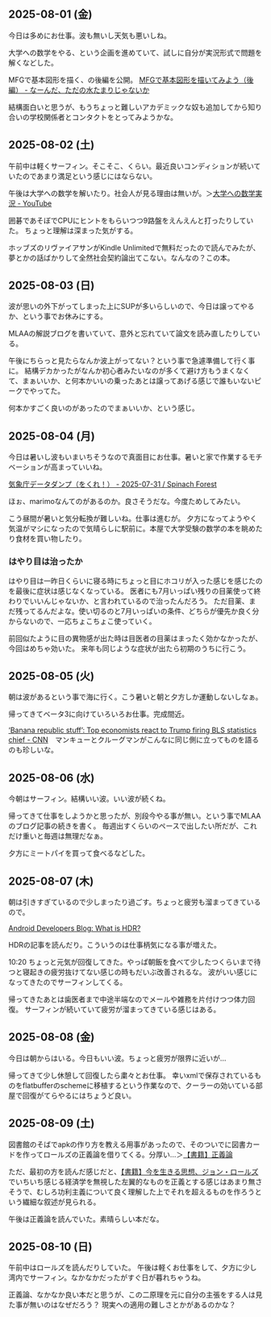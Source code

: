 ## 2025-08-01 (金)

今日は多めにお仕事。波も無いし天気も悪いしね。

大学への数学をやる、という企画を進めていて、試しに自分が実況形式で問題を解くなどした。

MFGで基本図形を描く、の後編を公開。 [MFGで基本図形を描いてみよう（後編） - なーんだ、ただの水たまりじゃないか](https://karino2.github.io/2025/08/01/draw_shape_on_MFG_part2.html)

結構面白いと思うが、もうちょっと難しいアカデミックな奴も追加してから知り合いの学校関係者とコンタクトをとってみようかな。

## 2025-08-02 (土)

午前中は軽くサーフィン。そこそこ、くらい。最近良いコンディションが続いていたのであまり満足という感じにはならない。

午後は大学への数学を解いたり。社会人が見る理由は無いが。＞[大学への数学実況 - YouTube](https://www.youtube.com/playlist?list=PLiN05oU54b6bDRz6UZvqNOj-X6SEvRhCU)

囲碁であそぼでCPUにヒントをもらいつつ9路盤をえんえんと打ったりしていた。
ちょっと理解は深まった気がする。

ホッブズのリヴァイアサンがKindle Unlimitedで無料だったので読んでみたが、夢とかの話ばかりして全然社会契約論出てこない。なんなの？この本。

## 2025-08-03 (日)

波が思いの外下がってしまった上にSUPが多いらしいので、今日は譲ってやるか、という事でお休みにする。

MLAAの解説ブログを書いていて、意外と忘れていて論文を読み直したりしている。

午後にちらっと見たらなんか波上がってない？という事で急遽準備して行く事に。
結構デカかったがなんか初心者みたいなのが多くて避け方もうまくなくて、まぁいいか、と何本かいいの乗ったあとは譲ってあげる感じで誰もいないピークでやってた。

何本かすごく良いのがあったのでまぁいいか、という感じ。

## 2025-08-04 (月)

今日は暑いし波もいまいちそうなので真面目にお仕事。暑いと家で作業するモチベーションが高まっていいね。

[気象庁データダンプ（をくれ！） - 2025-07-31 / Spinach Forest](https://records.dodgson.org/2025/07/31/give-me-data-jma/)

ほぉ、marimoなんてのがあるのか。良さそうだな。今度ためしてみたい。

こう昼間が暑いと気分転換が難しいね。仕事は進むが。
夕方になってようやく気温がマシになったので気晴らしに駅前に。本屋で大学受験の数学の本を眺めたり食材を買い物したり。

### はやり目は治ったか

はやり目は一昨日くらいに寝る時にちょっと目にホコリが入った感じを感じたのを最後に症状は感じなくなっている。
医者にも7月いっぱい残りの目薬使って終わりでいいんじゃないか、と言われているので治ったんだろう。
ただ目薬、まだ残ってるんだよな。使い切るのと7月いっぱいの条件、どちらが優先か良く分からないので、一応ちょこちょこ使っていく。

前回似たように目の異物感が出た時は目医者の目薬はまったく効かなかったが、今回はめちゃ効いた。
来年も同じような症状が出たら初期のうちに行こう。

## 2025-08-05 (火)

朝は波があるという事で海に行く。こう暑いと朝と夕方しか運動しないしなぁ。

帰ってきてベータ3に向けていろいろお仕事。完成間近。

[‘Banana republic stuff’: Top economists react to Trump firing BLS statistics chief - CNN](https://edition.cnn.com/2025/08/04/Tv/video/amanpour-bianna-golodryga-trump-fire-bls-statistics-chief-paul-krugman-greg-mankiw)　マンキューとクルーグマンがこんなに同じ側に立ってものを語るのも珍しいな。

## 2025-08-06 (水)

今朝はサーフィン。結構いい波。いい波が続くね。

帰ってきて仕事をしようかと思ったが、別段今やる事が無い。という事でMLAAのブログ記事の続きを書く。
毎週出すくらいのペースで出したい所だが、これだけ重いと毎週は無理だなぁ。

夕方にミートパイを買って食べるなどした。

## 2025-08-07 (木)

朝は引きすぎているので少しまったり過ごす。ちょっと疲労も溜まってきているので。

[Android Developers Blog: What is HDR?](https://android-developers.googleblog.com/2025/08/what-is-hdr.html)

HDRの記事を読んだり。こういうのは仕事柄気になる事が増えた。

10:20 ちょっと元気が回復してきた。やっぱ朝飯を食べて少したつくらいまで待つと寝起きの疲労抜けてない感じの時もだいぶ改善されるな。
波がいい感じになってきたのでサーフィンしてくる。

帰ってきたあとは歯医者まで中途半端なのでメールや雑務を片付けつつ体力回復。
サーフィンが続いていて疲労が溜まってきている感じはある。

## 2025-08-08 (金)

今日は朝からはいる。今日もいい波。ちょっと疲労が限界に近いが…

帰ってきて少し休憩して回復したら粛々とお仕事。
幸いxmlで保存されているものをflatbufferのschemeに移植するという作業なので、クーラーの効いている部屋で回復がてらやるにはちょうど良い。

## 2025-08-09 (土)

図書館のそばでapkの作り方を教える用事があったので、そのついでに図書カードを作ってロールズの正義論を借りてくる。分厚い…＞[【書籍】正義論](%E3%80%90%E6%9B%B8%E7%B1%8D%E3%80%91%E6%AD%A3%E7%BE%A9%E8%AB%96)

ただ、最初の方を読んだ感じだと、[【書籍】今を生きる思想、ジョン・ロールズ](%E3%80%90%E6%9B%B8%E7%B1%8D%E3%80%91%E4%BB%8A%E3%82%92%E7%94%9F%E3%81%8D%E3%82%8B%E6%80%9D%E6%83%B3%E3%80%81%E3%82%B8%E3%83%A7%E3%83%B3%E3%83%BB%E3%83%AD%E3%83%BC%E3%83%AB%E3%82%BA)でいちいち感じる経済学を無視した左翼的なものを正義とする感じはあまり無さそうで、むしろ功利主義について良く理解した上でそれを超えるものを作ろうという繊細な叙述が見られる。

午後は正義論を読んでいた。素晴らしい本だな。

## 2025-08-10 (日)

午前中はロールズを読んだりしていた。
午後は軽くお仕事をして、夕方に少し湾内でサーフィン。なかなかだったがすぐ日が暮れちゃうね。

正義論、なかなか良い本だと思うが、この二原理を元に自分の主張をする人は見た事が無いのはなぜだろう？
現実への適用の難しさとかがあるのかな？
